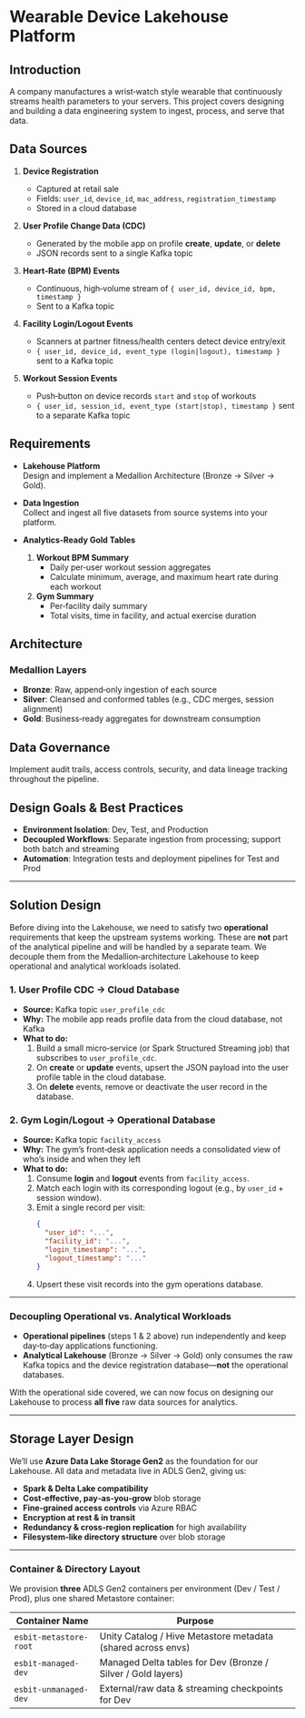 # Wearable Device Lakehouse Platform

## Introduction

A company manufactures a wrist‑watch style wearable that continuously streams health parameters to your servers. This project covers designing and building a data engineering system to ingest, process, and serve that data.

## Data Sources

1. **Device Registration**  
   - Captured at retail sale  
   - Fields: `user_id`, `device_id`, `mac_address`, `registration_timestamp`  
   - Stored in a cloud database

2. **User Profile Change Data (CDC)**  
   - Generated by the mobile app on profile **create**, **update**, or **delete**  
   - JSON records sent to a single Kafka topic

3. **Heart‑Rate (BPM) Events**  
   - Continuous, high‑volume stream of `{ user_id, device_id, bpm, timestamp }`  
   - Sent to a Kafka topic

4. **Facility Login/Logout Events**  
   - Scanners at partner fitness/health centers detect device entry/exit  
   - `{ user_id, device_id, event_type (login|logout), timestamp }` sent to a Kafka topic

5. **Workout Session Events**  
   - Push‑button on device records `start` and `stop` of workouts  
   - `{ user_id, session_id, event_type (start|stop), timestamp }` sent to a separate Kafka topic

## Requirements

- **Lakehouse Platform**  
  Design and implement a Medallion Architecture (Bronze → Silver → Gold).

- **Data Ingestion**  
  Collect and ingest all five datasets from source systems into your platform.

- **Analytics‑Ready Gold Tables**  
  1. **Workout BPM Summary**  
     - Daily per‑user workout session aggregates  
     - Calculate minimum, average, and maximum heart rate during each workout  
  2. **Gym Summary**  
     - Per‑facility daily summary  
     - Total visits, time in facility, and actual exercise duration

## Architecture

### Medallion Layers

- **Bronze**: Raw, append‑only ingestion of each source  
- **Silver**: Cleansed and conformed tables (e.g., CDC merges, session alignment)  
- **Gold**: Business‑ready aggregates for downstream consumption

## Data Governance

Implement audit trails, access controls, security, and data lineage tracking throughout the pipeline.

## Design Goals & Best Practices

- **Environment Isolation**: Dev, Test, and Production  
- **Decoupled Workflows**: Separate ingestion from processing; support both batch and streaming  
- **Automation**: Integration tests and deployment pipelines for Test and Prod

---

## Solution Design

Before diving into the Lakehouse, we need to satisfy two **operational** requirements that keep the upstream systems working.  These are **not** part of the analytical pipeline and will be handled by a separate team.  We decouple them from the Medallion‑architecture Lakehouse to keep operational and analytical workloads isolated.

### 1. User Profile CDC → Cloud Database

- **Source:** Kafka topic `user_profile_cdc`  
- **Why:** The mobile app reads profile data from the cloud database, not Kafka  
- **What to do:**  
  1. Build a small micro‑service (or Spark Structured Streaming job) that subscribes to `user_profile_cdc`.  
  2. On **create** or **update** events, upsert the JSON payload into the user profile table in the cloud database.  
  3. On **delete** events, remove or deactivate the user record in the database.  

### 2. Gym Login/Logout → Operational Database

- **Source:** Kafka topic `facility_access`  
- **Why:** The gym’s front‑desk application needs a consolidated view of who’s inside and when they left  
- **What to do:**  
  1. Consume **login** and **logout** events from `facility_access`.  
  2. Match each login with its corresponding logout (e.g., by `user_id` + session window).  
  3. Emit a single record per visit:  
     ```json
     {
       "user_id": "...",
       "facility_id": "...",
       "login_timestamp": "...",
       "logout_timestamp": "..."
     }
     ```  
  4. Upsert these visit records into the gym operations database.

---

### Decoupling Operational vs. Analytical Workloads

- **Operational pipelines** (steps 1 & 2 above) run independently and keep day‑to‑day applications functioning.  
- **Analytical Lakehouse** (Bronze → Silver → Gold) only consumes the raw Kafka topics and the device registration database—**not** the operational databases.  

With the operational side covered, we can now focus on designing our Lakehouse to process **all five** raw data sources for analytics.  


---

## Storage Layer Design

We’ll use **Azure Data Lake Storage Gen2** as the foundation for our Lakehouse. All data and metadata live in ADLS Gen2, giving us:

- **Spark & Delta Lake compatibility**  
- **Cost‑effective, pay‑as‑you‑grow** blob storage  
- **Fine‑grained access controls** via Azure RBAC  
- **Encryption at rest & in transit**  
- **Redundancy & cross‑region replication** for high availability  
- **Filesystem‑like directory structure** over blob storage  

---

### Container & Directory Layout

We provision **three** ADLS Gen2 containers per environment (Dev / Test / Prod), plus one shared Metastore container:

| Container Name           | Purpose                                                       |
|--------------------------|---------------------------------------------------------------|
| `esbit-metastore-root`   | Unity Catalog / Hive Metastore metadata (shared across envs)  |
| `esbit-managed-dev`      | Managed Delta tables for Dev (Bronze / Silver / Gold layers)  |
| `esbit-unmanaged-dev`    | External/raw data & streaming checkpoints for Dev             |


